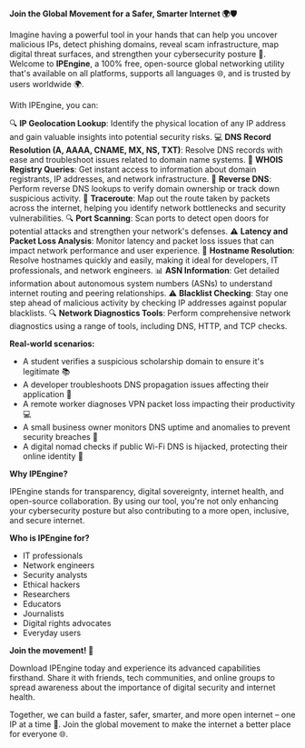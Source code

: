**Join the Global Movement for a Safer, Smarter Internet 🌍🛡️**

Imagine having a powerful tool in your hands that can help you uncover malicious IPs, detect phishing domains, reveal scam infrastructure, map digital threat surfaces, and strengthen your cybersecurity posture 🔐. Welcome to **IPEngine**, a 100% free, open-source global networking utility that's available on all platforms, supports all languages 🌐, and is trusted by users worldwide 🌍.

With IPEngine, you can:

🔍 **IP Geolocation Lookup**: Identify the physical location of any IP address and gain valuable insights into potential security risks.
💻 **DNS Record Resolution (A, AAAA, CNAME, MX, NS, TXT)**: Resolve DNS records with ease and troubleshoot issues related to domain name systems.
🤝 **WHOIS Registry Queries**: Get instant access to information about domain registrants, IP addresses, and network infrastructure.
🔄 **Reverse DNS**: Perform reverse DNS lookups to verify domain ownership or track down suspicious activity.
📡 **Traceroute**: Map out the route taken by packets across the internet, helping you identify network bottlenecks and security vulnerabilities.
🔍 **Port Scanning**: Scan ports to detect open doors for potential attacks and strengthen your network's defenses.
⚠️ **Latency and Packet Loss Analysis**: Monitor latency and packet loss issues that can impact network performance and user experience.
👥 **Hostname Resolution**: Resolve hostnames quickly and easily, making it ideal for developers, IT professionals, and network engineers.
📊 **ASN Information**: Get detailed information about autonomous system numbers (ASNs) to understand internet routing and peering relationships.
⚠️ **Blacklist Checking**: Stay one step ahead of malicious activity by checking IP addresses against popular blacklists.
🔍 **Network Diagnostics Tools**: Perform comprehensive network diagnostics using a range of tools, including DNS, HTTP, and TCP checks.

**Real-world scenarios:**

* A student verifies a suspicious scholarship domain to ensure it's legitimate 📚
* A developer troubleshoots DNS propagation issues affecting their application 🤯
* A remote worker diagnoses VPN packet loss impacting their productivity 💻
* A small business owner monitors DNS uptime and anomalies to prevent security breaches 💼
* A digital nomad checks if public Wi-Fi DNS is hijacked, protecting their online identity 📡

**Why IPEngine?**

IPEngine stands for transparency, digital sovereignty, internet health, and open-source collaboration. By using our tool, you're not only enhancing your cybersecurity posture but also contributing to a more open, inclusive, and secure internet.

**Who is IPEngine for?**

* IT professionals
* Network engineers
* Security analysts
* Ethical hackers
* Researchers
* Educators
* Journalists
* Digital rights advocates
* Everyday users

**Join the movement! 🚀**

Download IPEngine today and experience its advanced capabilities firsthand. Share it with friends, tech communities, and online groups to spread awareness about the importance of digital security and internet health.

Together, we can build a faster, safer, smarter, and more open internet – one IP at a time 🔑. Join the global movement to make the internet a better place for everyone 🌐.